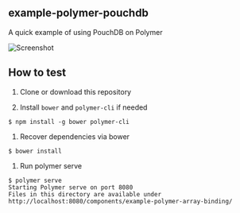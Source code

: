 ## example-polymer-pouchdb

A quick example of using PouchDB on Polymer


![Screenshot](./screenshot.png)


## How to test

1. Clone or download this repository

1. Install `bower` and `polymer-cli` if needed

  ```
  $ npm install -g bower polymer-cli
  ```
  
1. Recover dependencies via bower

  ```
  $ bower install
  ```
  
1. Run polymer serve

  ```
  $ polymer serve 
  Starting Polymer serve on port 8080
  Files in this directory are available under http://localhost:8080/components/example-polymer-array-binding/   
  ```
  
  